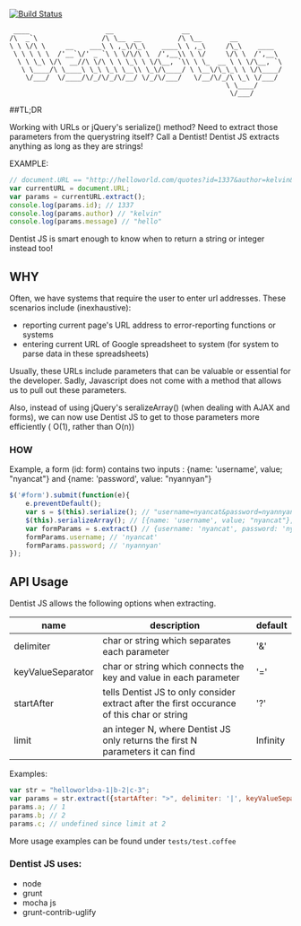 [![Build Status](https://travis-ci.org/kelvintaywl/dentist.js.svg?branch=master)](https://travis-ci.org/kelvintaywl/dentist.js)

```
 ____                   __                 __                       
/\  _`\                /\ \__  __         /\ \__       __           
\ \ \/\ \     __    ___\ \ ,_\/\_\    ____\ \ ,_\     /\_\    ____  
 \ \ \ \ \  /'__`\/' _ `\ \ \/\/\ \  /',__\\ \ \/     \/\ \  /',__\ 
  \ \ \_\ \/\  __//\ \/\ \ \ \_\ \ \/\__, `\\ \ \_  __ \ \ \/\__, `\
   \ \____/\ \____\ \_\ \_\ \__\\ \_\/\____/ \ \__\/\_\_\ \ \/\____/
    \/___/  \/____/\/_/\/_/\/__/ \/_/\/___/   \/__/\/_/\ \_\ \/___/ 
                                                      \ \____/      
                                                       \/___/       
```

##TL;DR

Working with URLs or jQuery's serialize() method? Need to extract those parameters from the querystring itself? Call a Dentist!
Dentist JS extracts anything as long as they are strings!

EXAMPLE:

```javascript
// document.URL == "http://helloworld.com/quotes?id=1337&author=kelvin&message=hello"
var currentURL = document.URL;
var params = currentURL.extract();
console.log(params.id); // 1337
console.log(params.author) // "kelvin"
console.log(params.message) // "hello"
```
Dentist JS is smart enough to know when to return a string or integer instead too!

## WHY
Often, we have systems that require the user to enter url addresses. These scenarios include (inexhaustive):

- reporting current page's URL address to error-reporting functions or systems
- entering current URL of Google spreadsheet to system (for system to parse data in these spreadsheets)

Usually, these URLs include parameters that can be valuable or essential for the developer. Sadly, Javascript does not come with a method that allows us to pull out these parameters. 

Also, instead of using jQuery's seralizeArray() (when dealing with AJAX and forms), we can now use Dentist JS to get to those parameters more efficiently ( O(1), rather than O(n))

### HOW

Example, a form (id: form) contains two inputs : {name: 'username', value; "nyancat"} and {name: 'password', value: "nyannyan"}

```javascript
$('#form').submit(function(e){
	e.preventDefault();
	var s = $(this).serialize(); // "username=nyancat&password=nyannyan"
	$(this).serializeArray(); // [{name: 'username', value; "nyancat"}, {name: 'password', value: "nyannyan"}]
	var formParams = s.extract() // {username: 'nyancat', password: 'nyannyan'}
	formParams.username; // 'nyancat'
	formParams.password; // 'nyannyan'
});
```


## API Usage

Dentist JS allows the following options when extracting.

| name | description | default |
| ---- | ---- | ---- |
| delimiter | char or string which separates each parameter | '&' |
| keyValueSeparator | char or string which connects the key and value in each parameter | '=' |
| startAfter | tells Dentist JS to only consider extract after the first occurance of this char or string | '?' |
| limit | an integer N, where Dentist JS only returns the first N parameters it can find | Infinity |

Examples:

```javascript
var str = "helloworld>a-1|b-2|c-3";
var params = str.extract({startAfter: ">", delimiter: '|', keyValueSeparator: '-', limit: 2});
params.a; // 1
params.b; // 2
params.c; // undefined since limit at 2
```

More usage examples can be found under ```tests/test.coffee```

### Dentist JS uses:

- node
- grunt
- mocha js
- grunt-contrib-uglify









